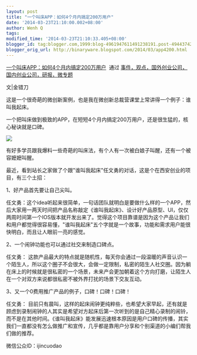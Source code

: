 ```yaml
---
layout: post
title: "一个叫床APP：如何4个月内搞定200万用户"
date: '2014-03-23T21:10:00.002+08:00'
author: Wenh Q
tags:
modified_time: '2014-03-23T21:10:33.405+08:00'
blogger_id: tag:blogger.com,1999:blog-4961947611491238191.post-4944374263066683326
blogger_orig_url: http://binaryware.blogspot.com/2014/03/app4200.html
---
```

[一个叫床APP：如何4个月内搞定200万用户](http://www.kuailiyu.com/article/8887.html)  通过
[事件，观点，国外创业公司，国内创业公司，研报，微专题](http://www.kuailiyu.com/)


文|金错刀

这是一个很奇葩的微创新案例，也是我在微创新总裁营课堂上常讲得一个例子：谁叫我起床。

一个把叫床做到极致的APP，在短短4个月内搞定200万用户，还是很生猛的，核心秘诀就是口碑。

![](https://images-blogger-opensocial.googleusercontent.com/gadgets/proxy?url=http%3A%2F%2Fwww.kuailiyu.com%2Fuploadfile%2F2014%2F0321%2F20140321110021348.jpg&container=blogger&gadget=a&rewriteMime=image%2F*)

有好多学员跟我爆料一些奇葩的叫床法，有个人有一次被白娘子叫醒，还有一个被容嬷嬷叫醒。

最近，看到站长之家做了个跟"谁叫我起床"任文勇的对话，这是个在西安创业的项目，有三个土招：

1、好产品首先要让自己尖叫。

任文勇：这个idea听起来很简单，一句话团队就明白是要做什么样的一个APP，然后大家用一两天时间把产品名称敲定《谁叫我起床》、设计好产品原型、UI，仅仅两周时间第一个IOS版本就开发出来了。觉得这个项目靠谱是因为这个产品让我们和用户都觉得很容易懂，"谁叫我起床"五个字就是一个故事，功能和需求用户能很快明白，而且让人眼前一亮的感觉。

2、一个闹钟功能也可以通过社交来制造口碑点。

任文勇：
这款产品最大的特点就是随机性，每天你会通过一段温暖的声音认识一个陌生人，所以这个圈子不会很大，会做一定限制，私密的陌生人社交圈。因为躺在床上的时候就是很私密的一个场景，未来产会更加朝着这个方向打磨，让陌生人在一个对双方来说都很私密不被外界打扰的场景下交友互动。

3、又一个0费用推广产品的例子，口碑！口碑！口碑！

任文勇：
目前只有晨叫，这样的起床闹钟更纯粹些，也希望大家早起，还有就是顾虑到录制闹钟的人其实是希望对方起床后第一次听到的是自己精心录制的闹铃，而不是在其他时间。《谁叫我起床》能发展迅速根本原因是用户口碑的传播，其实我们一直都没有怎么做推广和宣传，几乎都是靠用户分享和个别渠道的小编们帮我们做的推荐。

微信公众ID：ijincuodao
